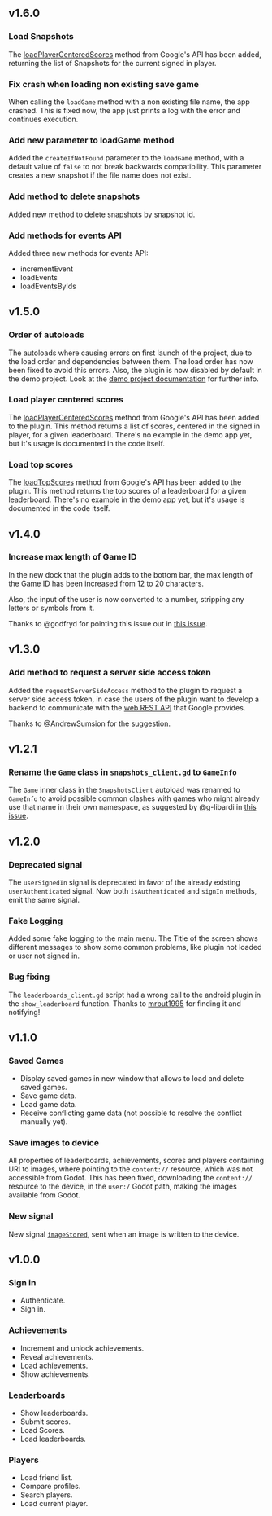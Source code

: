 ## v1.6.0
### Load Snapshots
The [loadPlayerCenteredScores](https://developers.google.com/android/reference/com/google/android/gms/games/SnapshotsClient#load(boolean)) method from Google's API has been added, returning the list of Snapshots for the current signed in player.

### Fix crash when loading non existing save game
When calling the `loadGame` method with a non existing file name, the app crashed. This is fixed now, the app just prints a log with the error and continues execution.

### Add new parameter to loadGame method
Added the `createIfNotFound` parameter to the `loadGame` method, with a default value of `false` to not break backwards compatibility. This parameter creates a new snapshot if the file name does not exist.

### Add method to delete snapshots
Added new method to delete snapshots by snapshot id.

### Add methods for events API
Added three new methods for events API:
- incrementEvent
- loadEvents
- loadEventsByIds

## v1.5.0
### Order of autoloads
The autoloads where causing errors on first launch of the project, due to the load order and dependencies between them. The load order has now been fixed to avoid this errors. Also, the plugin is now disabled by default in the demo project. Look at the [demo project documentation](https://github.com/Iakobs/godot-play-game-services/tree/main/plugin/demo) for further info.

### Load player centered scores
The [loadPlayerCenteredScores](https://developers.google.com/android/reference/com/google/android/gms/games/LeaderboardsClient#loadPlayerCenteredScores(java.lang.String,%20int,%20int,%20int,%20boolean)) method from Google's API has been added to the plugin. This method returns a list of scores, centered in the signed in player, for a given leaderboard. There's no example in the demo app yet, but it's usage is documented in the code itself.

### Load top scores
The [loadTopScores](https://developers.google.com/android/reference/com/google/android/gms/games/LeaderboardsClient#loadTopScores(java.lang.String,%20int,%20int,%20int,%20boolean)) method from Google's API has been added to the plugin. This method returns the top scores of a leaderboard for a given leaderboard. There's no example in the demo app yet, but it's usage is documented in the code itself.

## v1.4.0
### Increase max length of Game ID
In the new dock that the plugin adds to the bottom bar, the max length of the Game ID has been increased from 12 to 20 characters.

Also, the input of the user is now converted to a number, stripping any letters or symbols from it.

Thanks to @godfryd for pointing this issue out in [this issue](https://github.com/Iakobs/godot-play-game-services/issues/13).

## v1.3.0
### Add method to request a server side access token
Added the `requestServerSideAccess` method to the plugin to request a server side access token, in case the users of the plugin want to develop a backend to communicate with the [web REST API](https://developers.google.com/games/services/web/api/rest) that Google provides.

Thanks to @AndrewSumsion for the [suggestion](https://github.com/Iakobs/godot-play-game-services/issues/10).

## v1.2.1
### Rename the `Game` class in `snapshots_client.gd` to `GameInfo`
The `Game` inner class in the `SnapshotsClient` autoload was renamed to `GameInfo` to avoid possible common clashes with games who might already use that name in their own namespace, as suggested by @g-libardi in [this issue](https://github.com/Iakobs/godot-play-game-services/issues/9).

## v1.2.0
### Deprecated signal
The `userSignedIn` signal is deprecated in favor of the already existing `userAuthenticated` signal. Now both `isAuthenticated` and `signIn` methods, emit the same signal.

### Fake Logging
Added some fake logging to the main menu. The Title of the screen shows different messages to show some common problems, like plugin not loaded or user not signed in.

### Bug fixing
The `leaderboards_client.gd` script had a wrong call to the android plugin in the `show_leaderboard` function. Thanks to [mrbut1995](https://github.com/Iakobs/godot-play-game-services/issues/5) for finding it and notifying!

## v1.1.0
### Saved Games
- Display saved games in new window that allows to load and delete saved games.
- Save game data.
- Load game data.
- Receive conflicting game data (not possible to resolve the conflict manually yet).

### Save images to device
All properties of leaderboards, achievements, scores and players containing URI to images, where pointing to the `content://` resource, which was not accessible from Godot. This has been fixed, downloading the `content://` resource to the device, in the `user:/` Godot path, making the images available from Godot.

### New signal
New signal [`imageStored`](plugin/src/main/java/com/jacobibanez/plugin/android/godotplaygameservices/signals/Signals.kt), sent when an image is written to the device.

## v1.0.0
### Sign in
- Authenticate.
- Sign in.

### Achievements
- Increment and unlock achievements.
- Reveal achievements.
- Load achievements.
- Show achievements.

### Leaderboards
- Show leaderboards.
- Submit scores.
- Load Scores.
- Load leaderboards.

### Players
- Load friend list.
- Compare profiles.
- Search players.
- Load current player.
